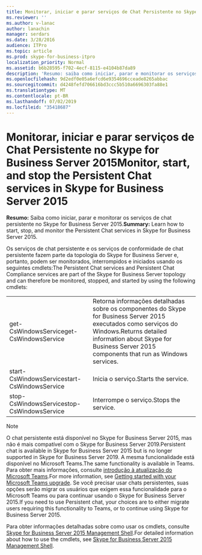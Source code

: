 ```yaml
---
title: Monitorar, iniciar e parar serviços de Chat Persistente no Skype for Business Server 2015
ms.reviewer: ''
ms.author: v-lanac
author: lanachin
manager: serdars
ms.date: 3/28/2016
audience: ITPro
ms.topic: article
ms.prod: skype-for-business-itpro
localization_priority: Normal
ms.assetid: b6b28595-f702-4ecf-8115-e4104b87da89
description: 'Resumo: saiba como iniciar, parar e monitorar os serviços de chat persistente no Skype for Business Server 2015.'
ms.openlocfilehash: 9d2edf0e05a6efcd6e9354696cceade8265abbac
ms.sourcegitcommit: d4248fefd706616bd3ccc5b510a6696303fa88e1
ms.translationtype: MT
ms.contentlocale: pt-BR
ms.lasthandoff: 07/02/2019
ms.locfileid: "35418687"
---
```

# <a name="monitor-start-and-stop-the-persistent-chat-services-in-skype-for-business-server-2015"></a><span data-ttu-id="96ae8-103">Monitorar, iniciar e parar serviços de Chat Persistente no Skype for Business Server 2015</span><span class="sxs-lookup"><span data-stu-id="96ae8-103">Monitor, start, and stop the Persistent Chat services in Skype for Business Server 2015</span></span>
 
<span data-ttu-id="96ae8-104">**Resumo:** Saiba como iniciar, parar e monitorar os serviços de chat persistente no Skype for Business Server 2015.</span><span class="sxs-lookup"><span data-stu-id="96ae8-104">**Summary:** Learn how to start, stop, and monitor the Persistent Chat services in Skype for Business Server 2015.</span></span>
  
<span data-ttu-id="96ae8-105">Os serviços de chat persistente e os serviços de conformidade de chat persistente fazem parte da topologia do Skype for Business Server e, portanto, podem ser monitorados, interrompidos e iniciados usando os seguintes cmdlets:</span><span class="sxs-lookup"><span data-stu-id="96ae8-105">The Persistent Chat services and Persistent Chat Compliance services are part of the Skype for Business Server topology and can therefore be monitored, stopped, and started by using the following cmdlets:</span></span>
  
|||
|:-----|:-----|
|<span data-ttu-id="96ae8-106">get-CsWindowsService</span><span class="sxs-lookup"><span data-stu-id="96ae8-106">get-CsWindowsService</span></span>  <br/> |<span data-ttu-id="96ae8-107">Retorna informações detalhadas sobre os componentes do Skype for Business Server 2015 executados como serviços do Windows.</span><span class="sxs-lookup"><span data-stu-id="96ae8-107">Returns detailed information about Skype for Business Server 2015 components that run as Windows services.</span></span>  <br/> |
|<span data-ttu-id="96ae8-108">start-CsWindowsService</span><span class="sxs-lookup"><span data-stu-id="96ae8-108">start-CsWindowsService</span></span>  <br/> |<span data-ttu-id="96ae8-109">Inicia o serviço.</span><span class="sxs-lookup"><span data-stu-id="96ae8-109">Starts the service.</span></span>  <br/> |
|<span data-ttu-id="96ae8-110">stop-CsWindowsService</span><span class="sxs-lookup"><span data-stu-id="96ae8-110">stop-CsWindowsService</span></span>  <br/> |<span data-ttu-id="96ae8-111">Interrompe o serviço.</span><span class="sxs-lookup"><span data-stu-id="96ae8-111">Stops the service.</span></span>  <br/> |
   
> [!NOTE]
> <span data-ttu-id="96ae8-112">O chat persistente está disponível no Skype for Business Server 2015, mas não é mais compatível com o Skype for Business Server 2019.</span><span class="sxs-lookup"><span data-stu-id="96ae8-112">Persistent chat is available in Skype for Business Server 2015 but is no longer supported in Skype for Business Server 2019.</span></span> <span data-ttu-id="96ae8-113">A mesma funcionalidade está disponível no Microsoft Teams.</span><span class="sxs-lookup"><span data-stu-id="96ae8-113">The same functionality is available in Teams.</span></span> <span data-ttu-id="96ae8-114">Para obter mais informações, consulte [introdução à atualização do Microsoft Teams](/microsoftteams/upgrade-start-here).</span><span class="sxs-lookup"><span data-stu-id="96ae8-114">For more information, see [Getting started with your Microsoft Teams upgrade](/microsoftteams/upgrade-start-here).</span></span> <span data-ttu-id="96ae8-115">Se você precisar usar chats persistentes, suas opções serão migrar os usuários que exigem essa funcionalidade para o Microsoft Teams ou para continuar usando o Skype for Business Server 2015.</span><span class="sxs-lookup"><span data-stu-id="96ae8-115">If you need to use Persistent chat, your choices are to either migrate users requiring this functionality to Teams, or to continue using Skype for Business Server 2015.</span></span> 

<span data-ttu-id="96ae8-116">Para obter informações detalhadas sobre como usar os cmdlets, consulte [Skype for Business Server 2015 Management Shell](../management-shell.md).</span><span class="sxs-lookup"><span data-stu-id="96ae8-116">For detailed information about how to use the cmdlets, see [Skype for Business Server 2015 Management Shell](../management-shell.md).</span></span>
  

